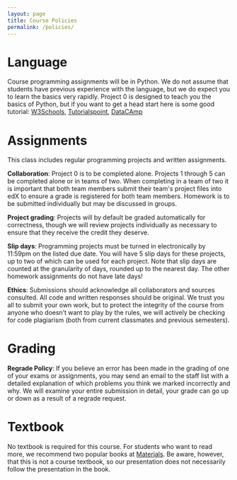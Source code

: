 ```yaml
---
layout: page
title: Course Policies
permalink: /policies/
---
```


# Language
Course programming assignments will be in Python. We do not assume that students have previous experience with the language, but we do expect you to learn the basics very rapidly. Project 0 is designed to teach you the basics of Python, but if you want to get a head start here is some good tutorial: [W3Schools](https://www.w3schools.com/python/), [Tutorialspoint](https://www.tutorialspoint.com/python/), [DataCAmp](https://www.learnpython.org/)

# Assignments
This class includes regular programming projects and written assignments.

__Collaboration__: Project 0 is to be completed alone.  Projects 1 through 5 can be completed alone or in teams of two.  When completing in a team of two it is important that both team members submit their team's project files into edX to ensure a grade is registered for both team members.   Homework is to be submitted individually but may be discussed in groups.

__Project grading__: Projects will by default be graded automatically for correctness, though we will review projects individually as necessary to ensure that they receive the credit they deserve.   

__Slip days__: Programming projects must be turned in electronically by 11:59pm on the listed due date. You will have 5 slip days for these projects, up to two of which can be used for each project. Note that slip days are counted at the granularity of days, rounded up to the nearest day. The other homework assignments do not have late days!

__Ethics__: Submissions should acknowledge all collaborators and sources consulted. All code and written responses should be original. We trust you all to submit your own work, but to protect the integrity of the course from anyone who doesn’t want to play by the rules, we will actively be checking for code plagiarism (both from current classmates and previous semesters).

# Grading

__Regrade Policy__: If you believe an error has been made in the grading of one of your exams or assignments, you may send an email to the staff list with a detailed explanation of which problems you think we marked incorrectly and why. We will examine your entire submission in detail, your grade can go up or down as a result of a regrade request.

# Textbook
No textbook is required for this course. For students who want to read more, we recommend two popular books at [Materials](https://rahmanidashti.github.io/znuai/materials/). Be aware, however, that this is not a course textbook, so our presentation does not necessarily follow the presentation in the book.
